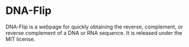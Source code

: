 DNA-Flip
========

DNA-Flip is a webpage for quickly obtaining the reverse, complement, or reverse complement of a DNA or RNA sequence.
It is released under the MIT license.
